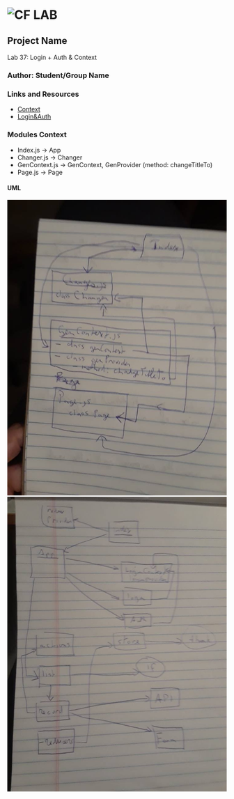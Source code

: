 ![CF](http://i.imgur.com/7v5ASc8.png) LAB
=================================================

## Project Name
Lab 37: Login + Auth & Context

### Author: Student/Group Name

### Links and Resources
* [Context](https://codesandbox.io/s/w7k0noy775)
* [Login&Auth](https://codesandbox.io/s/kw2158098o)


### Modules Context
- Index.js -> App
- Changer.js -> Changer
- GenContext.js -> GenContext, GenProvider (method: changeTitleTo)
- Page.js -> Page



#### UML
![Context](./assets/UML-37Context.jpg)
![Login+Auth](./assets/UML-37Login.jpg)
